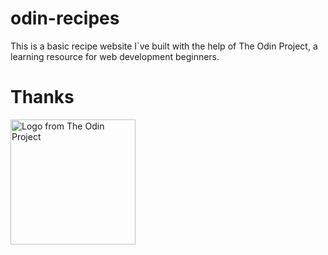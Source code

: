 # odin-recipes

This is a basic recipe website I`ve built with the help of The Odin Project, a learning resource for web development beginners. 

# Thanks

<img src="https://www.theodinproject.com/mstile-310x310.png" alt="Logo from The Odin Project" width="200" height="200">